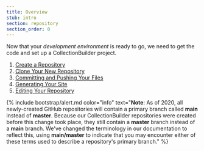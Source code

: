 ```yaml
---
title: Overview
stub: intro
section: repository
section_order: 0
---
```


Now that your *development environment* is ready to go, we need to get the code and set up a CollectionBuilder project.

1. [Create a Repository](#create)
2. [Clone Your New Repository](#clone)
3. [Committing and Pushing Your Files](#commit)
4. [Generating Your Site](#generate)
5. [Editing Your Repository](#edit)

{% include bootstrap/alert.md color="info" text="**Note**: As of 2020, all newly-created GitHub repositories will contain a primary branch called **main** instead of **master**. Because our CollectionBuilder repositories were created before this change took place, they still contain a **master** branch instead of a **main** branch. We've changed the terminology in our documentation to reflect this, using **main/master** to indicate that you may encounter either of these terms used to describe a repository's primary branch." %}
